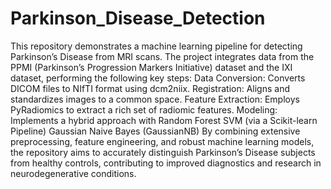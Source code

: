# Parkinson_Disease_Detection
This repository demonstrates a machine learning pipeline for detecting Parkinson’s Disease from MRI scans. The project integrates data from the PPMI (Parkinson’s Progression Markers Initiative) dataset and the IXI dataset, performing the following key steps:      Data Conversion: Converts DICOM files to NIfTI format using dcm2niix.     Registration: Aligns and standardizes images to a common space.     Feature Extraction: Employs PyRadiomics to extract a rich set of radiomic features.     Modeling: Implements a hybrid approach with         Random Forest         SVM (via a Scikit-learn Pipeline)         Gaussian Naive Bayes (GaussianNB)  By combining extensive preprocessing, feature engineering, and robust machine learning models, the repository aims to accurately distinguish Parkinson’s Disease subjects from healthy controls, contributing to improved diagnostics and research in neurodegenerative conditions.
